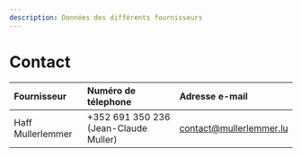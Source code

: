 ```yaml
---
description: Données des différents fournisseurs
---
```


# Contact

| Fournisseur | Numéro de télephone | Adresse e-mail |
| :--- | :--- | :--- |
| Haff Mullerlemmer | +352 691 350 236 \(Jean-Claude Muller\) | contact@mullerlemmer.lu |



